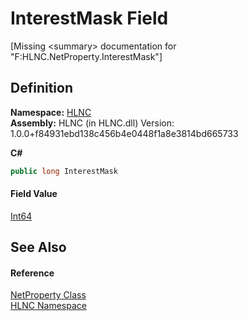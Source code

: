 # InterestMask Field


\[Missing &lt;summary&gt; documentation for "F:HLNC.NetProperty.InterestMask"\]



## Definition
**Namespace:** <a href="N_HLNC">HLNC</a>  
**Assembly:** HLNC (in HLNC.dll) Version: 1.0.0+f84931ebd138c456b4e0448f1a8e3814bd665733

**C#**
``` C#
public long InterestMask
```



#### Field Value
<a href="https://learn.microsoft.com/dotnet/api/system.int64" target="_blank" rel="noopener noreferrer">Int64</a>

## See Also


#### Reference
<a href="T_HLNC_NetProperty">NetProperty Class</a>  
<a href="N_HLNC">HLNC Namespace</a>  
